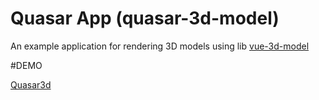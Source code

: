 # Quasar App (quasar-3d-model)

An example application for rendering 3D models using lib [vue-3d-model](https://github.com/hujiulong/vue-3d-model)

#DEMO

[Quasar3d](http://quasar3d.surge.sh/)